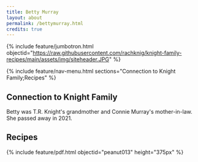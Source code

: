```yaml
---
title: Betty Murray
layout: about
permalink: /bettymurray.html
credits: true
---
```


{% include feature/jumbotron.html objectid="https://raw.githubusercontent.com/rachknig/knight-family-recipes/main/assets/img/siteheader.JPG" %}

{% include feature/nav-menu.html sections="Connection to Knight Family;Recipes" %}

## Connection to Knight Family

Betty was T.R. Knight's grandmother and Connie Murray's mother-in-law. She passed away in 2021.

## Recipes

{% include feature/pdf.html objectid="peanut013" height="375px" %}
